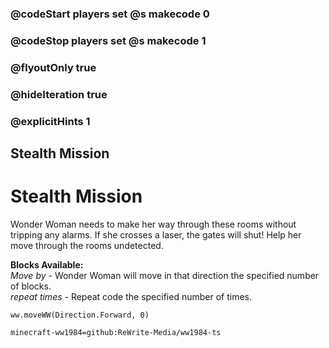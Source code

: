 ### @codeStart players set @s makecode 0
### @codeStop players set @s makecode 1

### @flyoutOnly true
### @hideIteration true
### @explicitHints 1

## Stealth Mission

# Stealth Mission
Wonder Woman needs to make her way through these rooms without tripping any alarms. If she crosses a laser, the gates will shut! Help her move through the rooms undetected.

**Blocks Available:**  
*Move <direction> by <number>* - Wonder Woman will move in that direction the specified number of blocks.  
*repeat <number> times* - Repeat code the specified number of times.  

```ghost
ww.moveWW(Direction.Forward, 0)
```
```package
minecraft-ww1984=github:ReWrite-Media/ww1984-ts
```
